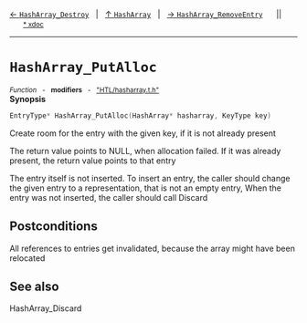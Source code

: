 [&#8592; `HashArray_Destroy`](HTL--hasharray--hasharray--hasharray_destroy.md)&nbsp;&nbsp;&nbsp;|&nbsp;&nbsp;&nbsp;[&#8593; `HashArray`](HTL--hasharray--hasharray.md)&nbsp;&nbsp;&nbsp;|&nbsp;&nbsp;&nbsp;[&#8594; `HashArray_RemoveEntry`](HTL--hasharray--hasharray--hasharray_removeentry.md)&nbsp;&nbsp;&nbsp;&nbsp;&nbsp;&nbsp;||&nbsp;&nbsp;&nbsp;&nbsp;&nbsp;&nbsp;<small>[\* xdoc](../xdoc/HTL/hasharray.xmd#L85)</small>
***

# `HashArray_PutAlloc`
<small>*Function* &nbsp; - &nbsp; **modifiers** &nbsp; - &nbsp; ["HTL/hasharray.t.h"](../include/HTL/hasharray.t.h)</small>  
**Synopsis**

```cpp
EntryType* HashArray_PutAlloc(HashArray* hasharray, KeyType key)
```

Create room for the entry with the given key, if it is not already present

The return value points to NULL, when allocation failed.
If it was already present, the return value points to that entry

The entry itself is not inserted.
To insert an entry, the caller should change the given entry to a
representation, that is not an empty entry,
When the entry was not inserted, the caller should call Discard


## Postconditions


All references to entries get invalidated, because the array
might have been relocated


## See also

HashArray_Discard


